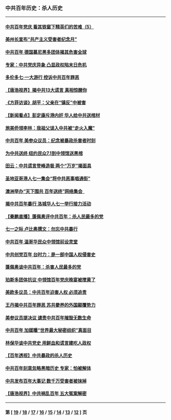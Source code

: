 ### 中共百年历史：杀人历史
---
#### [中共百年党庆 看其铁窗下精英们的苦难（5）](../../pages/nf1176106/n13076766.md?07120430) 
#### [美州长宣布“共产主义受害者纪念月”](../../pages/nf1176106/n13074024.md?07120430) 
#### [中共百年 德国慕尼黑多团体揭其危害全球](../../pages/nf1176106/n13068873.md?07120430) 
#### [专家：中共党庆异象 凸显政权陷末日危机](../../pages/nf1176106/n13067084.md?07120430) 
#### [多伦多七·一大游行 控诉中共百年罪恶](../../pages/nf1176106/n13062043.md?07120430) 
#### [【唐浩视界】揭中共13大谎言 真相惊醒你](../../pages/nf1176106/n13065208.md?07120430) 
#### [《方菲访谈》胡平：父亲在“镇反”中被害](../../pages/nf1176106/n13064114.md?07120430) 
#### [【新闻看点】彭定康斥港内奸 华人给中共送棺材](../../pages/nf1176106/n13064230.md?07120430) 
#### [旅美侨领李林：我祖父误入中共被“走火入魔”](../../pages/nf1176106/n13062777.md?07120430) 
#### [中共百年 美参众议员：纪念被暴政杀害者时刻](../../pages/nf1176106/n13063735.md?07120430) 
#### [为中共送终 纽约民众7.1到中领馆送黑棺](../../pages/nf1176106/n13062573.md?07120430) 
#### [田云：中共谎言登峰造极 两个“万岁”揭面具](../../pages/nf1176106/n13062013.md?07120430) 
#### [圣地亚哥港人七一集会“将中共恶事唱通街”](../../pages/nf1176106/n13062681.md?07120430) 
#### [澳洲举办“天下围共 百年送终”网络集会  ](../../pages/nf1176106/n13054366.md?07120430) 
#### [揭中共百年暴行 洛城华人七一举行接力活动](../../pages/nf1176106/n13061979.md?07120430) 
#### [【秦鹏直播】蓬佩奥评中共百年：杀人民最多的党](../../pages/nf1176106/n13061736.md?07120430) 
#### [七一之际 卢比奥撰文：勿忘中共暴行](../../pages/nf1176106/n13061044.md?07120430) 
#### [中共百年 温哥华民众中领馆前设灵堂](../../pages/nf1176106/n13061399.md?07120430) 
#### [中共创党百年 台时力：是一部中国人权侵害史](../../pages/nf1176106/n13060687.md?07120430) 
#### [蓬佩奥谈中共百年：杀害人民最多的党](../../pages/nf1176106/n13061271.md?07120430) 
#### [珀斯多团体抗议 中领馆百年党庆晚宴被搅黄了](../../pages/nf1176106/n13061220.md?07120430) 
#### [美欧多议员：中共百年迫害人权 必须追责](../../pages/nf1176106/n13061062.md?07120430) 
#### [王丹揭中共百年罪恶 苏共豢养的外国颠覆势力](../../pages/nf1176106/n13060640.md?07120430) 
#### [美参议员提决议 谴责中共百年摧毁无数生命](../../pages/nf1176106/n13060723.md?07120430) 
#### [中共百年 加媒曝“世界最大秘密组织”真面目](../../pages/nf1176106/n13059116.md?07120430) 
#### [林保华谈中共党史 用鲜血和谎言建吃人政权](../../pages/nf1176106/n13057905.md?07120430) 
#### [【百年透视】中共暴政的杀人历史](../../pages/nf1176106/n13051791.md?07120430) 
#### [中共百年刻意忽略黑暗历史 专家：怕被解体](../../pages/nf1176106/n13056056.md?07120430) 
#### [中共发布百年大事记 数千万受害者被抹掉](../../pages/nf1176106/n13056042.md?07120430) 
#### [【唐浩视界】中共祸乱百年 五大冤案解密](../../pages/nf1176106/n13055714.md?07120430) 

---
#### 第 [ [19](./19.md?07120430) / [18](./18.md?07120430) / [17](./17.md?07120430) / [16](./16.md?07120430) / [15](./15.md?07120430) / [14](./14.md?07120430) / [13](./13.md?07120430) / [12](./12.md?07120430) ] 页
